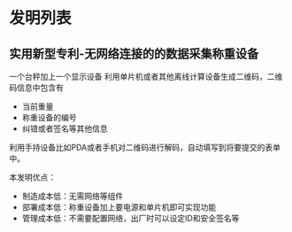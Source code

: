 # 发明列表

## 实用新型专利-无网络连接的的数据采集称重设备
一个台秤加上一个显示设备
利用单片机或者其他离线计算设备生成二维码，二维码信息中包含有
* 当前重量
* 称重设备的编号
* 纠错或者签名等其他信息

利用手持设备比如PDA或者手机对二维码进行解码，自动填写到将要提交的表单中。

本发明优点：
* 制造成本低：无需网络等组件
* 部署成本低：称重设备加上要电源和单片机即可实现功能
* 管理成本低：不需要配置网络，出厂时可以设定ID和安全签名等




